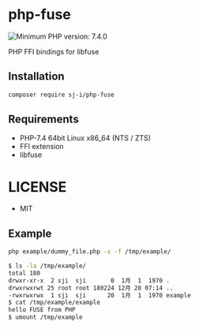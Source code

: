 # php-fuse

![Minimum PHP version: 7.4.0](https://img.shields.io/badge/php-7.4.0%2B-blue.svg)

PHP FFI bindings for libfuse

## Installation
```bash
composer require sj-i/php-fuse
```

## Requirements
- PHP-7.4 64bit Linux x86_64 (NTS / ZTS)
- FFI extension
- libfuse

# LICENSE
- MIT

## Example
```bash
php example/dummy_file.php -s -f /tmp/example/
```

```bash
$ ls -la /tmp/example/
total 180
drwxr-xr-x  2 sji  sji       0  1月  1  1970 .
drwxrwxrwt 25 root root 180224 12月 28 07:14 ..
-rwxrwxrwx  1 sji  sji      20  1月  1  1970 example
$ cat /tmp/example/example
hello FUSE from PHP
$ umount /tmp/example
```
